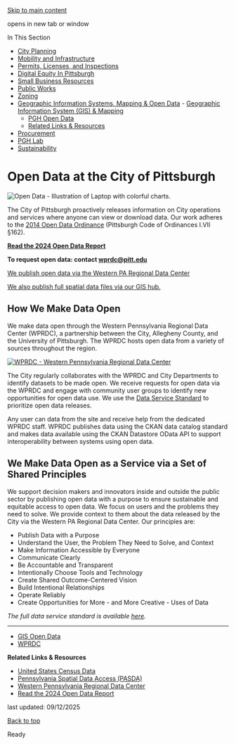 [Skip to main content](https://www.pittsburghpa.gov/Business-Development/Geographic-Information-Systems-Mapping-Open-Data/PGH-Open-Data/Open-Data-at-the-City-of-Pittsburgh#main-content)

opens in new tab or window

In This Section

- [City Planning](https://www.pittsburghpa.gov/Business-Development/City-Planning)
- [Mobility and Infrastructure](https://www.pittsburghpa.gov/Business-Development/Mobility-and-Infrastructure)
- [Permits, Licenses, and Inspections](https://www.pittsburghpa.gov/Business-Development/Permits-Licenses-and-Inspections)
- [Digital Equity In Pittsburgh](https://www.pittsburghpa.gov/Business-Development/Digital-Equity-In-Pittsburgh)
- [Small Business Resources](https://www.pittsburghpa.gov/Business-Development/Small-Business-Resources)
- [Public Works](https://www.pittsburghpa.gov/Business-Development/Public-Works)
- [Zoning](https://www.pittsburghpa.gov/Business-Development/Zoning)
- [Geographic Information Systems, Mapping & Open Data](https://www.pittsburghpa.gov/Business-Development/Geographic-Information-Systems-Mapping-Open-Data)  - [Geographic Information System (GIS) & Mapping](https://www.pittsburghpa.gov/Business-Development/Geographic-Information-Systems-Mapping-Open-Data/Geographic-Information-System-GIS-Mapping)
  - [PGH Open Data](https://www.pittsburghpa.gov/Business-Development/Geographic-Information-Systems-Mapping-Open-Data/PGH-Open-Data)
  - [Related Links & Resources](https://www.pittsburghpa.gov/Business-Development/Geographic-Information-Systems-Mapping-Open-Data/Related-Links-Resources)
- [Procurement](https://www.pittsburghpa.gov/Business-Development/Procurement)
- [PGH Lab](https://www.pittsburghpa.gov/Business-Development/PGH-Lab)
- [Sustainability](https://www.pittsburghpa.gov/Business-Development/Sustainability)

# Open Data at the City of Pittsburgh

![Open Data - Illustration of Laptop with colorful charts.](https://www.pittsburghpa.gov/files/assets/city/v/1/ip/images/open-data/ff6f44ad-7d26-4e0e-beb7-1ec034c3226f.png?dimension=pageimage&w=480)

The City of Pittsburgh proactively releases information on City operations and services where anyone can view or download data. Our work adheres to the [2014 Open Data Ordinance](http://pittsburgh-pa.elaws.us/code/coor_titleone_artvii_ch162) (Pittsburgh Code of Ordinances I.VII §162).

**[Read the 2024 Open Data Report](https://cityofpittsburgh.github.io/City-Of-Pittsburgh-2024-Open-Data-Report/)**

**To request open data: contact [wprdc@pitt.edu](mailto:wprdc@pitt.edu)**

[We publish open data via the Western PA Regional Data Center](https://data.wprdc.org/dataset/?organization=city-of-pittsburgh)

[We also publish full spatial data files via our GIS hub.](https://link%20to%20gis%20data%20via%20city%20arcgis%20hub/)

## How We Make Data Open

We make data open through the Western Pennsylvania Regional Data Center (WPRDC), a partnership between the City, Allegheny County, and the University of Pittsburgh. The WPRDC hosts open data from a variety of sources throughout the region.

[![WPRDC - Western Pennsylvania Regional Data Center ](https://www.pittsburghpa.gov/files/assets/city/v/1/ip/images/open-data/wprdc_mark_light_4e2ea71fd2.png?w=995&h=118)](https://data.wprdc.org/dataset/?organization=city-of-pittsburgh)

The City regularly collaborates with the WPRDC and City Departments to identify datasets to be made open. We receive requests for open data via the WPRDC and engage with community user groups to identify new opportunities for open data use. We use the [Data Service Standard](https://www.pittsburghpa.gov/files/assets/city/v/1/ip/documents/data-documents/data-service-standard-v-1.0.pdf) to prioritize open data releases.

Any user can data from the site and receive help from the dedicated WPRDC staff. WPRDC publishes data using the CKAN data catalog standard and makes data available using the CKAN Datastore OData API to support interoperability between systems using open data.

## We Make Data Open as a Service via a Set of Shared Principles

We support decision makers and innovators inside and outside the public sector by publishing open data with a purpose to ensure sustainable and equitable access to open data. We focus on users and the problems they need to solve. We provide context to them about the data released by the City via the Western PA Regional Data Center. Our principles are:

- Publish Data with a Purpose
- Understand the User, the Problem They Need to Solve, and Context
- Make Information Accessible by Everyone
- Communicate Clearly
- Be Accountable and Transparent
- Intentionally Choose Tools and Technology
- Create Shared Outcome-Centered Vision
- Build Intentional Relationships
- Operate Reliably
- Create Opportunities for More - and More Creative - Uses of Data

_The full data service standard is available [here](https://www.pittsburghpa.gov/files/assets/city/v/1/ip/documents/data-documents/data-service-standard-v-1.0.pdf)._

* * *

- [GIS Open Data](https://pghgishub-pittsburghpa.opendata.arcgis.com/)
- [WPRDC](https://data.wprdc.org/dataset/?organization=city-of-pittsburgh)

**Related Links & Resources**

- [United States Census Data](https://www.census.gov/)
- [Pennsylvania Spatial Data Access (PASDA)](https://www.pasda.psu.edu/)
- [Western Pennsylvania Regional Data Center](https://www.wprdc.org/en)
- [Read the 2024 Open Data Report](https://cityofpittsburgh.github.io/City-Of-Pittsburgh-2024-Open-Data-Report/)

last updated: 09/12/2025

[Back to top](https://www.pittsburghpa.gov/Business-Development/Geographic-Information-Systems-Mapping-Open-Data/PGH-Open-Data/Open-Data-at-the-City-of-Pittsburgh#body-top)

Ready
